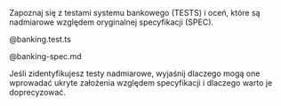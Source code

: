 Zapoznaj się z testami systemu bankowego (TESTS) i oceń, które są nadmiarowe względem oryginalnej specyfikacji (SPEC).

<TESTS> @banking.test.ts </TESTS>

<SPEC> @banking-spec.md </SPEC>

Jeśli zidentyfikujesz testy nadmiarowe, wyjaśnij dlaczego mogą one wprowadać ukryte założenia względem specyfikacji i dlaczego warto je doprecyzować.
